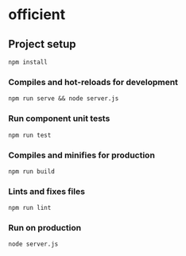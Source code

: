# officient

## Project setup
```
npm install
```

### Compiles and hot-reloads for development
```
npm run serve && node server.js
```

### Run component unit tests
```
npm run test
```

### Compiles and minifies for production
```
npm run build
```

### Lints and fixes files
```
npm run lint
```

### Run on production
```
node server.js
```

